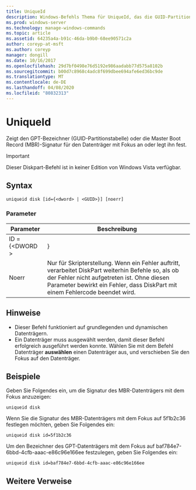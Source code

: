 ```yaml
---
title: UniqueId
description: Windows-Befehls Thema für UniqueId, das die GUID-Partitionstabelle (GPT) oder die Master Boot Record (MBR)-Signatur für den Datenträger mit dem Fokus anzeigt oder festlegt.
ms.prod: windows-server
ms.technology: manage-windows-commands
ms.topic: article
ms.assetid: 64235a4a-b91c-46da-b9b0-68ee90571c2a
author: coreyp-at-msft
ms.author: coreyp
manager: dongill
ms.date: 10/16/2017
ms.openlocfilehash: 29d7bf0498e76d5192e986aadabb77d575a8102b
ms.sourcegitcommit: b00d7c8968c4adc8f699dbee694afe6ed36bc9de
ms.translationtype: MT
ms.contentlocale: de-DE
ms.lasthandoff: 04/08/2020
ms.locfileid: "80832313"
---
```

# <a name="uniqueid"></a>UniqueId

Zeigt den GPT-Bezeichner (GUID-Partitionstabelle) oder die Master Boot Record (MBR)-Signatur für den Datenträger mit Fokus an oder legt ihn fest.

> [!IMPORTANT]
> Dieser Diskpart-Befehl ist in keiner Edition von Windows Vista verfügbar.

## <a name="syntax"></a>Syntax

```
uniqueid disk [id={<dword> | <GUID>}] [noerr]
```

### <a name="parameters"></a>Parameter

|  Parameter   |                                                                                             Beschreibung                                                                                              |
|--------------|------------------------------------------------------------------------------------------------------------------------------------------------------------------------------------------------------|
| ID = {\<DWORD > |                                                                                               <GUID>}                                                                                                |
|    Noerr     | Nur für Skripterstellung. Wenn ein Fehler auftritt, verarbeitet DiskPart weiterhin Befehle so, als ob der Fehler nicht aufgetreten ist. Ohne diesen Parameter bewirkt ein Fehler, dass DiskPart mit einem Fehlercode beendet wird. |

## <a name="remarks"></a>Hinweise

-   Dieser Befehl funktioniert auf grundlegenden und dynamischen Datenträgern.
-   Ein Datenträger muss ausgewählt werden, damit dieser Befehl erfolgreich ausgeführt werden konnte. Wählen Sie mit dem Befehl Datenträger **auswählen** einen Datenträger aus, und verschieben Sie den Fokus auf den Datenträger.

## <a name="examples"></a><a name=BKMK_examples></a>Beispiele

Geben Sie Folgendes ein, um die Signatur des MBR-Datenträgers mit dem Fokus anzuzeigen:
```
uniqueid disk
```
Wenn Sie die Signatur des MBR-Datenträgers mit dem Fokus auf 5f1b2c36 festlegen möchten, geben Sie Folgendes ein:
```
uniqueid disk id=5f1b2c36
```
Um den Bezeichner des GPT-Datenträgers mit dem Fokus auf baf784e7-6bbd-4cfb-aaac-e86c96e166ee festzulegen, geben Sie Folgendes ein:
```
uniqueid disk id=baf784e7-6bbd-4cfb-aaac-e86c96e166ee
```

## <a name="additional-references"></a>Weitere Verweise

